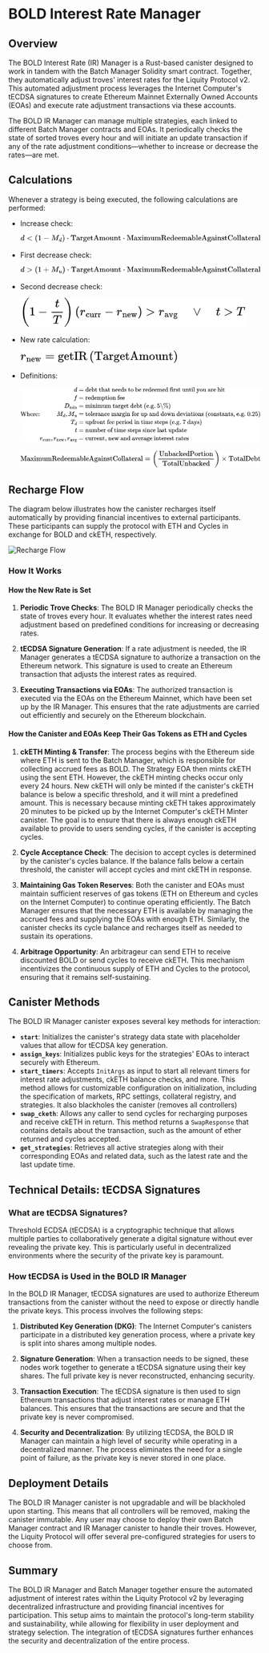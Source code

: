 # BOLD Interest Rate Manager

## Overview

The BOLD Interest Rate (IR) Manager is a Rust-based canister designed to work in tandem with the Batch Manager Solidity smart contract. Together, they automatically adjust troves' interest rates for the Liquity Protocol v2. This automated adjustment process leverages the Internet Computer's tECDSA signatures to create Ethereum Mainnet Externally Owned Accounts (EOAs) and execute rate adjustment transactions via these accounts.

The BOLD IR Manager can manage multiple strategies, each linked to different Batch Manager contracts and EOAs. It periodically checks the state of sorted troves every hour and will initiate an update transaction if any of the rate adjustment conditions—whether to increase or decrease the rates—are met.

## Calculations

Whenever a strategy is being executed, the following calculations are performed:

- Increase check:

    ![](./assets/update_condition.png)

- First decrease check:

    ![](./assets/first_decrease_condition.png)

- Second decrease check:

    ![](./assets/second_decrease_condition.png)

- New rate calculation:

    ![](./assets/new_rate.png)

- Definitions:

    ![](./assets/definitions.png)

    ![](./assets/maximumRedemptionCollateral.png)

## Recharge Flow

The diagram below illustrates how the canister recharges itself automatically by providing financial incentives to external participants. These participants can supply the protocol with ETH and Cycles in exchange for BOLD and ckETH, respectively.

![Recharge Flow](./assets/Recharge_flow.png)

### How It Works

#### How the New Rate is Set

1. **Periodic Trove Checks**: The BOLD IR Manager periodically checks the state of troves every hour. It evaluates whether the interest rates need adjustment based on predefined conditions for increasing or decreasing rates.

2. **tECDSA Signature Generation**: If a rate adjustment is needed, the IR Manager generates a tECDSA signature to authorize a transaction on the Ethereum network. This signature is used to create an Ethereum transaction that adjusts the interest rates as required.

3. **Executing Transactions via EOAs**: The authorized transaction is executed via the EOAs on the Ethereum Mainnet, which have been set up by the IR Manager. This ensures that the rate adjustments are carried out efficiently and securely on the Ethereum blockchain.

#### How the Canister and EOAs Keep Their Gas Tokens as ETH and Cycles

1. **ckETH Minting & Transfer**: The process begins with the Ethereum side where ETH is sent to the Batch Manager, which is responsible for collecting accrued fees as BOLD. The Strategy EOA then mints ckETH using the sent ETH. However, the ckETH minting checks occur only every 24 hours. New ckETH will only be minted if the canister's ckETH balance is below a specific threshold, and it will mint a predefined amount. This is necessary because minting ckETH takes approximately 20 minutes to be picked up by the Internet Computer's ckETH Minter canister. The goal is to ensure that there is always enough ckETH available to provide to users sending cycles, if the canister is accepting cycles.

2. **Cycle Acceptance Check**: The decision to accept cycles is determined by the canister's cycles balance. If the balance falls below a certain threshold, the canister will accept cycles and mint ckETH in response.

3. **Maintaining Gas Token Reserves**: Both the canister and EOAs must maintain sufficient reserves of gas tokens (ETH on Ethereum and cycles on the Internet Computer) to continue operating efficiently. The Batch Manager ensures that the necessary ETH is available by managing the accrued fees and supplying the EOAs with enough ETH. Similarly, the canister checks its cycle balance and recharges itself as needed to sustain its operations.

4. **Arbitrage Opportunity**: An arbitrageur can send ETH to receive discounted BOLD or send cycles to receive ckETH. This mechanism incentivizes the continuous supply of ETH and Cycles to the protocol, ensuring that it remains self-sustaining.

## Canister Methods

The BOLD IR Manager canister exposes several key methods for interaction:

- **`start`**: Initializes the canister's strategy data state with placeholder values that allow for tECDSA key generation.
- **`assign_keys`**: Initializes public keys for the strategies' EOAs to interact securely with Ethereum.
- **`start_timers`**: Accepts `InitArgs` as input to start all relevant timers for interest rate adjustments, ckETH balance checks, and more. This method allows for customizable configuration on initialization, including the specification of markets, RPC settings, collateral registry, and strategies. It also blackholes the canister (removes all controllers)
- **`swap_cketh`**: Allows any caller to send cycles for recharging purposes and receive ckETH in return. This method returns a `SwapResponse` that contains details about the transaction, such as the amount of ether returned and cycles accepted.
- **`get_strategies`**: Retrieves all active strategies along with their corresponding EOAs and related data, such as the latest rate and the last update time.

## Technical Details: tECDSA Signatures

### What are tECDSA Signatures?

Threshold ECDSA (tECDSA) is a cryptographic technique that allows multiple parties to collaboratively generate a digital signature without ever revealing the private key. This is particularly useful in decentralized environments where the security of the private key is paramount.

### How tECDSA is Used in the BOLD IR Manager

In the BOLD IR Manager, tECDSA signatures are used to authorize Ethereum transactions from the canister without the need to expose or directly handle the private keys. This process involves the following steps:

1. **Distributed Key Generation (DKG)**: The Internet Computer's canisters participate in a distributed key generation process, where a private key is split into shares among multiple nodes.

2. **Signature Generation**: When a transaction needs to be signed, these nodes work together to generate a tECDSA signature using their key shares. The full private key is never reconstructed, enhancing security.

3. **Transaction Execution**: The tECDSA signature is then used to sign Ethereum transactions that adjust interest rates or manage ETH balances. This ensures that the transactions are secure and that the private key is never compromised.

4. **Security and Decentralization**: By utilizing tECDSA, the BOLD IR Manager can maintain a high level of security while operating in a decentralized manner. The process eliminates the need for a single point of failure, as the private key is never stored in one place.

## Deployment Details

The BOLD IR Manager canister is not upgradable and will be blackholed upon starting. This means that all controllers will be removed, making the canister immutable. Any user may choose to deploy their own Batch Manager contract and IR Manager canister to handle their troves. However, the Liquity Protocol will offer several pre-configured strategies for users to choose from.

## Summary

The BOLD IR Manager and Batch Manager together ensure the automated adjustment of interest rates within the Liquity Protocol v2 by leveraging decentralized infrastructure and providing financial incentives for participation. This setup aims to maintain the protocol's long-term stability and sustainability, while allowing for flexibility in user deployment and strategy selection. The integration of tECDSA signatures further enhances the security and decentralization of the entire process.
